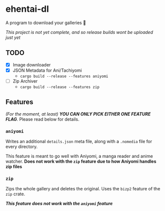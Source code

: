 # ehentai-dl
A program to download your galleries 🦀

*This project is not yet complete, and so release builds wont be uploaded just yet*

## TODO
- [x] Image downloader
- [x] JSON Metadata for Ani/Tachiyomi
  - `cargo build --release --features aniyomi`
- [ ] Zip Archiver
  - `cargo build --release --features zip`

## Features
*(For the moment, at least) **YOU CAN ONLY PICK EITHER ONE FEATURE FLAG***. Please read below for details.

### `aniyomi`
Writes an additional `details.json` meta file, along with a `.nomedia` file for every directory.

This feature is meant to go well with Aniyomi, a manga reader and anime watcher. **Does not work with the `zip` feature due to how Aniyomi handles zip files**

### `zip`
Zips the whole gallery and deletes the original. Uses the `bizp2` feature of the `zip` crate.

***This feature does not work with the `aniyomi` feature***